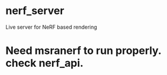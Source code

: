 # nerf_server

Live server for NeRF based rendering


# Need msranerf to run properly. check nerf_api.